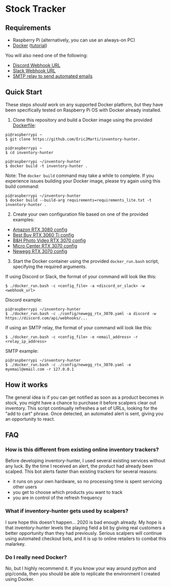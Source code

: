 # Stock Tracker

## Requirements

- Raspberry Pi (alternatively, you can use an always-on PC)
- [Docker](https://www.docker.com/) ([tutorial](https://phoenixnap.com/kb/docker-on-raspberry-pi))

You will also need one of the following:
- [Discord Webhook URL](https://support.discord.com/hc/en-us/articles/228383668-Intro-to-Webhooks)
- [Slack Webhook URL](https://api.slack.com/messaging/webhooks)
- [SMTP relay to send automated emails](https://medium.com/swlh/setting-up-gmail-and-other-email-on-a-raspberry-pi-6f7e3ad3d0e)

## Quick Start

These steps *should* work on any supported Docker platform, but they have been specifically tested on Raspberry Pi OS with Docker already installed.

1. Clone this repository and build a Docker image using the provided [Dockerfile](Dockerfile):
```
pi@raspberrypi ~
$ git clone https://github.com/EricJMarti/inventory-hunter.

pi@raspberrypi ~
$ cd inventory-hunter

pi@raspberrypi ~/inventory-hunter
$ docker build -t inventory-hunter .
```

Note: The `docker build` command may take a while to complete. If you experience issues building your Docker image, please try again using this build command:

```
pi@raspberrypi ~/inventory-hunter
$ docker build --build-arg requirements=requirements_lite.txt -t inventory-hunter .
```

2. Create your own configuration file based on one of the provided examples:

- [Amazon RTX 3080 config](config/amazon_rtx_3080.yaml)
- [Best Buy RTX 3060 Ti config](config/bestbuy_rtx_3060_ti.yaml)
- [B&H Photo Video RTX 3070 config](config/bhphoto_rtx_3070.yaml)
- [Micro Center RTX 3070 config](config/microcenter_rtx_3070.yaml)
- [Newegg RTX 3070 config](config/newegg_rtx_3070.yaml)

3. Start the Docker container using the provided `docker_run.bash` script, specifying the required arguments.

If using Discord or Slack, the format of your command will look like this:

```
$ ./docker_run.bash -c <config_file> -a <discord_or_slack> -w <webhook_url>
```

Discord example:

```
pi@raspberrypi ~/inventory-hunter
$ ./docker_run.bash -c ./config/newegg_rtx_3070.yaml -a discord -w https://discord.com/api/webhooks/...
```

If using an SMTP relay, the format of your command will look like this:

```
$ ./docker_run.bash -c <config_file> -e <email_address> -r <relay_ip_address>
```

SMTP example:

```
pi@raspberrypi ~/inventory-hunter
$ ./docker_run.bash -c ./config/newegg_rtx_3070.yaml -e myemail@email.com -r 127.0.0.1
```

## How it works

The general idea is if you can get notified as soon as a product becomes in stock, you might have a chance to purchase it before scalpers clear out inventory. This script continually refreshes a set of URLs, looking for the "add to cart" phrase. Once detected, an automated alert is sent, giving you an opportunity to react.

## FAQ

### How is this different from existing online inventory trackers?

Before developing inventory-hunter, I used several existing services without any luck. By the time I received an alert, the product had already been scalped. This bot alerts faster than existing trackers for several reasons:

- it runs on your own hardware, so no processing time is spent servicing other users
- you get to choose which products you want to track
- you are in control of the refresh frequency

### What if inventory-hunter gets used by scalpers?

I sure hope this doesn't happen... 2020 is bad enough already. My hope is that inventory-hunter levels the playing field a bit by giving real customers a better opportunity than they had previously. Serious scalpers will continue using automated checkout bots, and it is up to online retailers to combat this malarkey.

### Do I really need Docker?

No, but I highly recommend it. If you know your way around python and pip/conda, then you should be able to replicate the environment I created using Docker.
